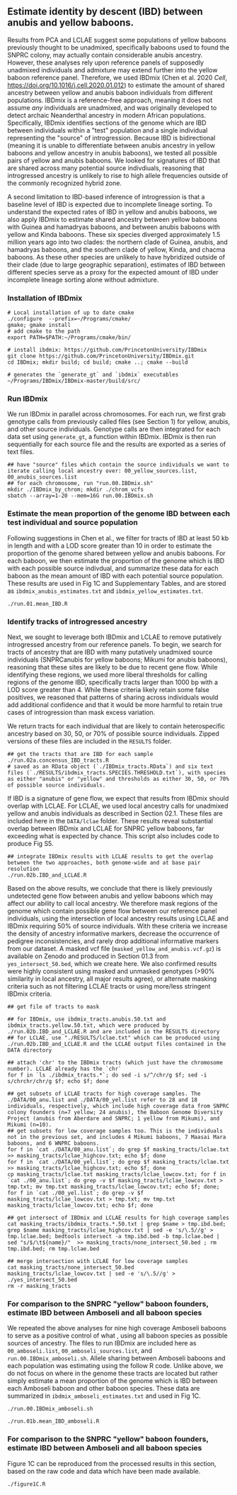 ## Estimate identity by descent (IBD) between anubis and yellow baboons. 

Results from PCA and LCLAE suggest some populations of yellow baboons previously thought to be unadmixed, specifically baboons used to found the SNPRC colony, may actually contain considerable anubis ancestry. However, these analyses rely upon reference panels of supposedly unadmixed individuals and admixture may extend further into the yellow baboon reference panel. Therefore, we used IBDmix (Chen et al. 2020 _Cell_, https://doi.org/10.1016/j.cell.2020.01.012) to estimate the amount of shared ancestry between yellow and anubis baboon individuals from different populations. IBDmix is a reference-free approach, meaning it does not assume _any_ individuals are unadmixed, and was originally developed to detect archaic Neanderthal ancestry in modern African populations. Specifically, IBDmix identifies sections of the genome which are IBD between individuals within a "test" population and a single individual representing the "source" of introgression. Because IBD is bidirectional (meaning it is unable to differentiate between anubis ancestry in yellow baboons and yellow ancestry in anubis baboons), we tested all possible pairs of yellow and anubis baboons. We looked for signatures of IBD that are shared across many potential source indivdiuals, reasoning that introgressed ancestry is unlikely to rise to high allele frequencies outside of the commonly recognized hybrid zone. 

A second limitation to IBD-based inference of introgression is that a baseline level of IBD is expected due to incomplete lineage sorting. To understand the expected rates of IBD in yellow and anubis baboons, we also apply IBDmix to estimate shared ancestry between yellow baboons with Guinea and hamadryas baboons, and between anubis baboons with yellow and Kinda baboons. These six species diverged approximately 1.5 million years ago into two clades: the northern clade of Guinea, anubis, and hamadryas baboons, and the southern clade of yellow, Kinda, and chacma baboons. As these other species are unlikely to have hybridized outside of their clade (due to large geographic separation), estimates of IBD between different species serve as a proxy for the expected amount of IBD under incomplete lineage sorting alone without admixture. 


### Installation of IBDmix
```console 
# Local installation of up to date cmake 
./configure  --prefix=~/Programs/cmake/
gmake; gmake install 
# add cmake to the path
export PATH=$PATH:~/Programs/cmake/bin/

# install ibdmix: https://github.com/PrincetonUniversity/IBDmix
git clone https://github.com/PrincetonUniversity/IBDmix.git
cd IBDmix; mkdir build; cd build; cmake ..; cmake --build

# generates the `generate_gt` and `ibdmix` executables
~/Programs/IBDmix/IBDmix-master/build/src/
```

### Run IBDmix
We run IBDmix in parallel across chromosomes. For each run, we first grab genotype calls from previously called files (see Section 1) for yellow, anubis, and other source individuals. Genotype calls are then integrated for each data set using `generate_gt`, a function within IBDmix. IBDmix is then run sequentially for each source file and the results are exported as a series of text files.  

```console 
## have "source" files which contain the source individuals we want to iterate calling local ancestry over: 00_yellow_sources.list, 00_anubis_sources.list
## for each chromosome, run "run.00.IBDmix.sh"
mkdir ./IBDmix_by_chrom; mkdir ./chrom_vcfs
sbatch --array=1-20 --mem=16G run.00.IBDmix.sh
```

### Estimate the mean proportion of the genome IBD between each test individual and source population
Following suggestions in Chen et al., we filter for tracts of IBD at least 50 kb in length and with a LOD score greater than 10 in order to estimate the proportion of the genome shared between yellow and anubis baboons. For each baboon, we then estimate the proportion of the genome which is IBD with each possible source indivdual, and summarize these data for each baboon as the mean amount of IBD with each potential source population. These results are used in Fig 1C and Supplementary Tables, and are stored as `ibdmix_anubis_estimates.txt` and `ibdmix_yellow_estimates.txt`. 

```console
./run.01.mean_IBD.R
```

### Identify tracks of introgressed ancestry 
Next, we sought to leverage both IBDmix and LCLAE to remove putatively introgressed ancestry from our reference panels. To begin, we search for tracts of ancestry that are IBD with many putatively unadmixed source individuals (SNPRCanubis for yellow baboons; Mikumi for anubis baboons), reasoning that these sites are likely to be due to recent gene flow. While identifying these regions, we used more liberal thresholds for calling regions of the genome IBD, specifically tracts larger than 1000 bp with a LOD score greater than 4. While these criteria likely retain some false positives, we reasoned that patterns of sharing across individuals would add additional confidence and that it would be more harmful to retain true cases of introgression than mask excess variation. 

We return tracts for each individual that are likely to contain heterospecific ancestry based on 30, 50, or 70% of possible source individuals. Zipped versions of these files are included in the `RESULTS` folder.

```console
## get the tracts that are IBD for each sample
./run.02a.concensus_IBD_tracts.R
# saved as an RData object (`./IBDmix_tracts.RData`) and six text files (`./RESULTS/ibdmix_tracts.SPECIES.THRESHOLD.txt`), with species as either "anubis" or "yellow" and thresholds as either 30, 50, or 70% of possible source individuals. 
```

If IBD is a signature of gene flow, we expect that results from IBDmix should overlap with LCLAE. For LCLAE, we used local ancestry calls for unadmixed yellow and anubis individuals as described in Section 02.1. These files are included here in the `DATA/lclae` folder. These results reveal substantial overlap between IBDmix and LCLAE for SNPRC yellow baboons, far exceeding what is expected by chance. This script also includes code to produce Fig S5. 

```console
## integrate IBDmix results with LCLAE results to get the overlap between the two approaches, both genome-wide and at base pair resolution
./run.02b.IBD_and_LCLAE.R
```

Based on the above results, we conclude that there is likely previously undetected gene flow between anubis and yellow baboons which may affect our ability to call local ancestry. We therefore mask regions of the genome which contain possible gene flow between our reference panel individuals, using the intersection of local ancestry results using LCLAE and IBDmix requiring 50% of source individuals. With these criteria we increase the density of ancestry informative markers, decrease the occurrence of pedigree inconsistencies, and rarely drop additional informative markers from our dataset. A masked vcf file (`masked_yellow_and_anubis.vcf.gz`) is available on Zenodo and produced in Section 01.3 from `yes_intersect_50.bed`, which we create here. We also confirmed results were highly consistent using masked and unmasked genotypes (>90% similarity in local ancestry, all major results agree), or alternate masking criteria such as not filtering LCLAE tracts or using more/less stringent IBDmix criteria. 

```console
## get file of tracts to mask

## for IBDmix, use ibdmix_tracts.anubis.50.txt and ibdmix_tracts.yellow.50.txt, which were produced by ./run.02b.IBD_and_LCLAE.R and are included in the RESULTS directory
## for LCLAE, use "./RESULTS/lclae.txt" which can be produced using ./run.02b.IBD_and_LCLAE.R and the LCLAE output files contained in the DATA directory

## attach 'chr' to the IBDmix tracts (which just have the chromosome number). LCLAE already has the `chr`
for f in `ls ./ibdmix_tracts.*`; do sed -i s/^/chr/g $f; sed -i s/chrchr/chr/g $f; echo $f; done 

## get subsets of LCLAE tracts for high coverage samples. The ./DATA/00_anu.list and ./DATA/00_yel.list refer to 28 and 18 individuals, respectively, which include high coverage data from SNPRC colony founders (n=7 yellow; 24 anubis), the Baboon Genome Diversity Project (anubis from Aberdare and SNPRC; 1 yellow from Mikumi), and Mikumi (n=10). 
## get subsets for low coverage samples too. This is the individuals not in the previous set, and includes 4 Mikumi baboons, 7 Maasai Mara baboons, and 6 WNPRC baboons. 
for f in `cat ./DATA/00_anu.list`; do grep $f masking_tracts/lclae.txt >> masking_tracts/lclae_highcov.txt; echo $f; done 
for f in `cat ./DATA/00_yel.list`; do grep $f masking_tracts/lclae.txt >> masking_tracts/lclae_highcov.txt; echo $f; done 
cp masking_tracts/lclae.txt masking_tracts/lclae_lowcov.txt; for f in `cat ./00_anu.list`; do grep -v $f masking_tracts/lclae_lowcov.txt > tmp.txt; mv tmp.txt masking_tracts/lclae_lowcov.txt; echo $f; done; for f in `cat ./00_yel.list`; do grep -v $f masking_tracts/lclae_lowcov.txt > tmp.txt; mv tmp.txt masking_tracts/lclae_lowcov.txt; echo $f; done 

## get intersect of IBDmix and LCLAE results for high coverage samples
cat masking_tracts/ibdmix_tracts.*.50.txt | grep $name > tmp.ibd.bed; grep $name masking_tracts/lclae_highcov.txt | sed -e 's/\.5//g' > tmp.lclae.bed; bedtools intersect -a tmp.ibd.bed -b tmp.lclae.bed | sed "s/$/\t${name}/"  >> masking_tracts/none_intersect_50.bed ; rm tmp.ibd.bed; rm tmp.lclae.bed 

## merge intersection with LCLAE for low coverage samples 
cat masking_tracts/none_intersect_50.bed masking_tracts/lclae_lowcov.txt | sed -e 's/\.5//g' > ./yes_intersect_50.bed
rm -r masking_tracts

```

### For comparison to the SNPRC "yellow" baboon founders, estimate IBD between Amboseli and all baboon species
We repeated the above analyses for nine high coverage Amboseli baboons to serve as a positive control of what , using all baboon species as possible sources of ancestry. The files to run IBDmix are included here as `00_amboseli.list`, `00_amboseli_sources.list`, and `run.00.IBDmix_amboseli.sh`. Allele sharing between Amboseli baboons and each population was estimating using the follow R code. Unlike above, we do not focus on where in the genome these tracts are located but rather simply estimate a mean proportion of the genome which is IBD between each Amboseli baboon and other baboon species. These data are summarized in `ibdmix_amboseli_estimates.txt` and used in Fig 1C. 

```console
./run.00.IBDmix_amboseli.sh

./run.01b.mean_IBD_amboseli.R
```

### For comparison to the SNPRC "yellow" baboon founders, estimate IBD between Amboseli and all baboon species
Figure 1C can be reproduced from the processed results in this section, based on the raw code and data which have been made available. 

```console
./figure1C.R
```
